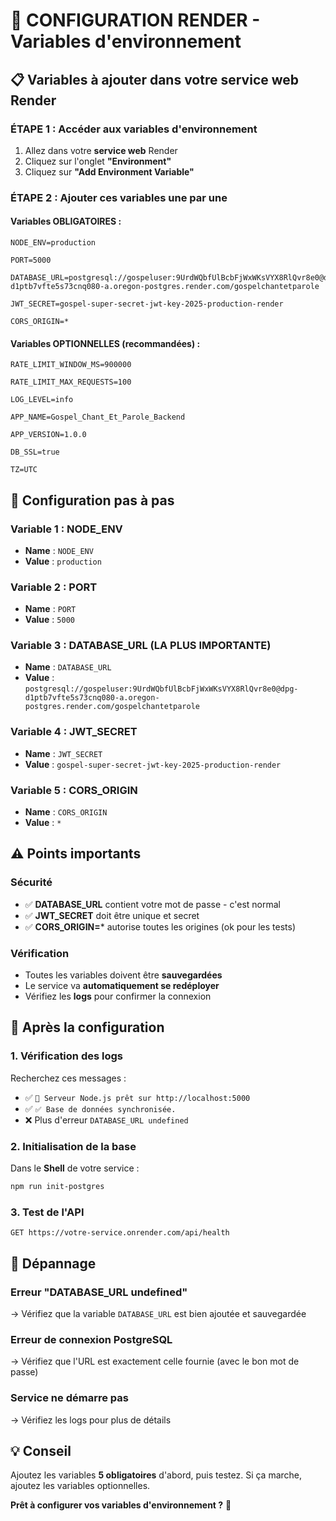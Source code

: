 # 🚀 CONFIGURATION RENDER - Variables d'environnement

## 📋 Variables à ajouter dans votre service web Render

### **ÉTAPE 1 : Accéder aux variables d'environnement**
1. Allez dans votre **service web** Render
2. Cliquez sur l'onglet **"Environment"**
3. Cliquez sur **"Add Environment Variable"**

### **ÉTAPE 2 : Ajouter ces variables une par une**

#### **Variables OBLIGATOIRES :**

```
NODE_ENV=production
```

```
PORT=5000
```

```
DATABASE_URL=postgresql://gospeluser:9UrdWQbfUlBcbFjWxWKsVYX8RlQvr8e0@dpg-d1ptb7vfte5s73cnq080-a.oregon-postgres.render.com/gospelchantetparole
```

```
JWT_SECRET=gospel-super-secret-jwt-key-2025-production-render
```

```
CORS_ORIGIN=*
```

#### **Variables OPTIONNELLES (recommandées) :**

```
RATE_LIMIT_WINDOW_MS=900000
```

```
RATE_LIMIT_MAX_REQUESTS=100
```

```
LOG_LEVEL=info
```

```
APP_NAME=Gospel_Chant_Et_Parole_Backend
```

```
APP_VERSION=1.0.0
```

```
DB_SSL=true
```

```
TZ=UTC
```

## 🎯 **Configuration pas à pas**

### **Variable 1 : NODE_ENV**
- **Name** : `NODE_ENV`
- **Value** : `production`

### **Variable 2 : PORT**
- **Name** : `PORT`
- **Value** : `5000`

### **Variable 3 : DATABASE_URL** (LA PLUS IMPORTANTE)
- **Name** : `DATABASE_URL`
- **Value** : `postgresql://gospeluser:9UrdWQbfUlBcbFjWxWKsVYX8RlQvr8e0@dpg-d1ptb7vfte5s73cnq080-a.oregon-postgres.render.com/gospelchantetparole`

### **Variable 4 : JWT_SECRET**
- **Name** : `JWT_SECRET`
- **Value** : `gospel-super-secret-jwt-key-2025-production-render`

### **Variable 5 : CORS_ORIGIN**
- **Name** : `CORS_ORIGIN`
- **Value** : `*`

## ⚠️ **Points importants**

### **Sécurité**
- ✅ **DATABASE_URL** contient votre mot de passe - c'est normal
- ✅ **JWT_SECRET** doit être unique et secret
- ✅ **CORS_ORIGIN=*** autorise toutes les origines (ok pour les tests)

### **Vérification**
- Toutes les variables doivent être **sauvegardées**
- Le service va **automatiquement se redéployer**
- Vérifiez les **logs** pour confirmer la connexion

## 🎉 **Après la configuration**

### **1. Vérification des logs**
Recherchez ces messages :
- ✅ `🚀 Serveur Node.js prêt sur http://localhost:5000`
- ✅ `✅ Base de données synchronisée.`
- ❌ Plus d'erreur `DATABASE_URL undefined`

### **2. Initialisation de la base**
Dans le **Shell** de votre service :
```bash
npm run init-postgres
```

### **3. Test de l'API**
```
GET https://votre-service.onrender.com/api/health
```

## 🔧 **Dépannage**

### **Erreur "DATABASE_URL undefined"**
→ Vérifiez que la variable `DATABASE_URL` est bien ajoutée et sauvegardée

### **Erreur de connexion PostgreSQL**
→ Vérifiez que l'URL est exactement celle fournie (avec le bon mot de passe)

### **Service ne démarre pas**
→ Vérifiez les logs pour plus de détails

## 💡 **Conseil**

Ajoutez les variables **5 obligatoires** d'abord, puis testez. Si ça marche, ajoutez les variables optionnelles.

**Prêt à configurer vos variables d'environnement ?** 🚀
